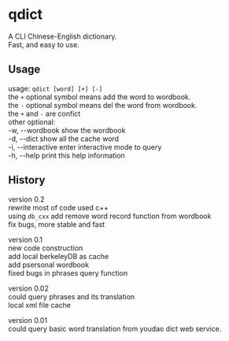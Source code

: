 qdict
=====

A CLI Chinese-English dictionary.  
Fast, and easy to use.  

Usage
-----
usage: `qdict [word] [+] [-]`   
the `+` optional symbol means add the word to wordbook.   
the `-` optional symbol means del the word from wordbook.   
the `+` and `-` are confict   
other optional:   
-w, --wordbook       show the wordbook   
-d, --dict           show all the cache word   
-i, --interactive    enter interactive mode to query   
-h, --help           print this help information   

History
-----
version 0.2  
rewrite most of code used c++   
using `db_cxx`
add remove word record function from wordbook   
fix bugs, more stable and fast  

version 0.1  
new code construction  
add local berkeleyDB as cache  
add psersonal wordbook  
fixed bugs in phrases query function 

version 0.02  
could query phrases and its translation  
local xml file cache  

version 0.01  
could query basic word translation from youdao dict web service.

